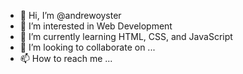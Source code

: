- 👋 Hi, I’m @andrewoyster
- 👀 I’m interested in Web Development
- 🌱 I’m currently learning HTML, CSS, and JavaScript
- 💞️ I’m looking to collaborate on ...
- 📫 How to reach me ...

<!---
andrewoyster/andrewoyster is a ✨ special ✨ repository because its `README.md` (this file) appears on your GitHub profile.
You can click the Preview link to take a look at your changes.
--->
